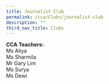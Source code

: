 ```yaml
---
title: Journalist Club
permalink: /cca/Clubs/journalist-club
description: ""
third_nav_title: Clubs
---
```

**CCA Teachers:**    
Ms Aliya   
Ms Sharmila   
Mr Gary Lim   
Ms Surya   
Ms Dewi 